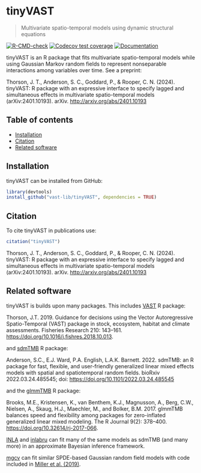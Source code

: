 
<!-- README.md is generated from README.Rmd. Please edit that file -->

# tinyVAST

> Multivariate spatio-temporal models using dynamic structural equations

<!-- badges: start -->
[![R-CMD-check](https://github.com/James-Thorson-NOAA/tinyVAST/actions/workflows/R-CMD-check.yaml/badge.svg)](https://github.com/James-Thorson-NOAA/tinyVAST/actions/workflows/R-CMD-check.yaml)
[![Codecov test coverage](https://codecov.io/gh/vast-lib/tinyVAST/branch/add_codecov/graph/badge.svg)](https://app.codecov.io/gh/vast-lib/tinyVAST?branch=add_codecov)
[![Documentation](https://img.shields.io/badge/documentation-dsem-orange.svg?colorB=E91E63)](https://vast-lib.github.io/tinyVAST/)
<!-- badges: end -->

tinyVAST is an R package that fits multivariate spatio-temporal models while using Gaussian Markov random fields to represent nonseparable interactions among variables over time. See a preprint:

Thorson, J. T., Anderson, S. C., Goddard, P., & Rooper, C. N. (2024). tinyVAST: R package with an expressive interface to specify lagged and simultaneous effects in multivariate spatio-temporal models (arXiv:2401.10193). arXiv. http://arxiv.org/abs/2401.10193

## Table of contents

- [Installation](#installation)
- [Citation](#citation)
- [Related software](#related-software)

## Installation

tinyVAST can be installed from GitHub:

``` r
library(devtools)
install_github("vast-lib/tinyVAST", dependencies = TRUE)
```

## Citation

To cite tinyVAST in publications use:

``` r
citation("tinyVAST")
```

Thorson, J. T., Anderson, S. C., Goddard, P., & Rooper, C. N. (2024).
tinyVAST: R package with an expressive interface to specify lagged and
simultaneous effects in multivariate spatio-temporal models
(arXiv:2401.10193). arXiv. <http://arxiv.org/abs/2401.10193>

## Related software

tinyVAST is builds upon many packages. This includes
[VAST](https://github.com/James-Thorson-NOAA/VAST) R package:

Thorson, J.T. 2019. Guidance for decisions using the Vector
Autoregressive Spatio-Temporal (VAST) package in stock, ecosystem,
habitat and climate assessments. Fisheries Research 210: 143–161.
<https://doi.org/10.1016/j.fishres.2018.10.013>.

and [sdmTMB](https://github.com/pbs-assess/sdmTMB) R package:

Anderson, S.C., E.J. Ward, P.A. English, L.A.K. Barnett. 2022. sdmTMB:
an R package for fast, flexible, and user-friendly generalized linear
mixed effects models with spatial and spatiotemporal random fields.
bioRxiv 2022.03.24.485545; doi:
<https://doi.org/10.1101/2022.03.24.485545>

and the [glmmTMB](https://github.com/glmmTMB/glmmTMB) R package:

Brooks, M.E., Kristensen, K., van Benthem, K.J., Magnusson, A., Berg,
C.W., Nielsen, A., Skaug, H.J., Maechler, M., and Bolker, B.M. 2017.
glmmTMB balances speed and flexibility among packages for zero-inflated
generalized linear mixed modeling. The R Journal 9(2): 378–400.
<https://doi.org/10.32614/rj-2017-066>.

[INLA](https://www.r-inla.org/) and
[inlabru](https://sites.google.com/inlabru.org/inlabru) can fit many of
the same models as sdmTMB (and many more) in an approximate Bayesian
inference framework.

[mgcv](https://cran.r-project.org/package=mgcv) can fit similar
SPDE-based Gaussian random field models with code included in [Miller et
al. (2019)](https://doi.org/10.1007/s13253-019-00377-z).
